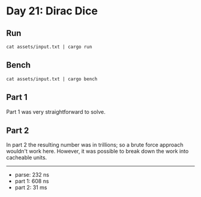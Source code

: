 # Day 21: Dirac Dice

## Run

```
cat assets/input.txt | cargo run
```

## Bench

```
cat assets/input.txt | cargo bench
```

## Part 1

Part 1 was very straightforward to solve.

## Part 2

In part 2 the resulting number was in trillions; so a brute force approach 
wouldn't work here. However, it was possible to break down the work into 
cacheable units.

---
* parse: 232 ns
* part 1: 608 ns
* part 2: 31 ms
